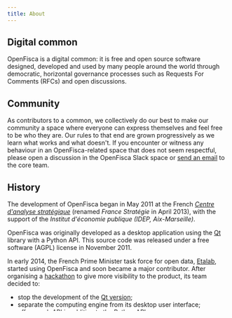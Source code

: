 ```yaml
---
title: About
---
```


## Digital common

OpenFisca is a digital common: it is free and open source software designed, developed and used by many people around the world through democratic, horizontal governance processes such as Requests For Comments (RFCs) and open discussions.

## Community

As contributors to a common, we collectively do our best to make our community a space where everyone can express themselves and feel free to be who they are. Our rules to that end are grown progressively as we learn what works and what doesn't. If you encounter or witness any behaviour in an OpenFisca-related space that does not seem respectful, please open a discussion in the OpenFisca Slack space or [send an email](mailto:contact@openfisca.org?subject=Abuse) to the core team.

## History

The development of OpenFisca began in May 2011 at the French [_Centre d'analyse stratégique_](https://www.strategie.gouv.fr/) (renamed _France Stratégie_ in April 2013), with the support of the _Institut d'économie publique (IDEP, Aix-Marseille)_.

OpenFisca was originally developed as a desktop application using the [Qt](https://www.qt.io/) library with a Python API. This source code was released under a free software (AGPL) license in November 2011.

In early 2014, the French Prime Minister task force for open data, [Etalab](https://www.etalab.gouv.fr/), started using OpenFisca and soon became a major contributor. After organising a [hackathon](https://www.eventbrite.fr/e/billets-hackathon-openfisca-10751826001) to give more visibility to the product, its team decided to:

* stop the development of the [Qt version](https://github.com/openfisca/openfisca-qt);
* separate the computing engine from its desktop user interface;
* offer a web API in addition to the Python API;
* demonstrate the value of the web API by developing sample applications including a web interface to simulate personal cases;
* offer public access to this web API.

The core was improved extensively by Etalab, while the French model was improved and updated by the [_Commissariat général à la stratégie et à la prospective (CGSP)_](https://www.strategie.gouv.fr/) with the help of the <abbr title="Institut d'économie publique">IDEP</abbr> and the [_Institut des politiques publiques (IPP)_](https://www.ipp.eu/). A few months later, the French [State Startups incubator](https://beta.gouv.fr) started using the API and extending the model for digital public services purposes, delivering a first consolidated benefits assessment tool targeting citizens, _Mes Aides_, and a payroll simulator.

In 2016, the Open Government Partnership (OGP) Paris Summit demonstrated the international value of OpenFisca when a small team of OpenFisca France maintainers and OpenFisca Tunisia volunteers managed to model Sénégal's income revenue tax in under 36 hours, with a simulator shipped complete with a web UI during the OGP hackathon, winning the team the first prize.

This led, in 2017, to a joint effort from Etalab and beta.gouv.fr to improve stability, reusability, and ease of contribution. This resulted in major technical improvements, a full rewrite of the documentation, the launch of `openfisca.org` to replace `openfisca.fr`, and the addition of new contributors from other French agencies as well as new international reusers with an experiment from Italy and the city of Barcelona delivering a benefit assessment tool.

In 2018, the product manager that had led the internationalisation efforts [moved](https://www.digital.govt.nz/blog/labplus-lessons-from-matti-schneider-about-service-innovation-at-french-state-incubator-beta-gouv-fr/) to Aotearoa New Zealand, where the recently established [Service Innovation Lab](https://serviceinnovationlab.github.io/projects/legislation-as-code/) was finishing writing its [Better Rules](https://www.digital.govt.nz/blog/what-is-better-rules/) report. This foundational theoretical piece matched perfectly with OpenFisca's implementation of “turning legislation into code”, leading to the Rates Rebate app, the first service in production outside of Europe. Other areas in the Pacific region (Australia, Polynesia, Canada) were progressively exposed to OpenFisca and adopted it.

In 2019, the French Parliament started providing [LexImpact](https://leximpact.an.fr), an impact assessment tool based on OpenFisca, to members of parliament, enabling them to evaluate reforms on the whole French population within a few seconds.

In 2020, considering the growing adoption across administrations and the critical mass of contributors, the French Interministerial Direction of Digital Affairs (_DINUM_) decided to stop funding efforts to grow and maintain OpenFisca, suggesting these should be funded collectively by reusers. A minimal core team was maintained through funding from the French _Agence nationale de la cohésion des territoires (ANCT)_, but usage growth and technical improvements slowed down significantly as no clear business model was established.

In 2021, members of civil society started modelling British and then USA legislation, leading to the creation of [PolicyEngine](https://policyengine.org).

In 2022, as usage grew in several countries without clear contributions to an increasingly outdated engine, means for sustained operation of OpenFisca independently from any single State were assessed by the core team on the ANCT funds.
